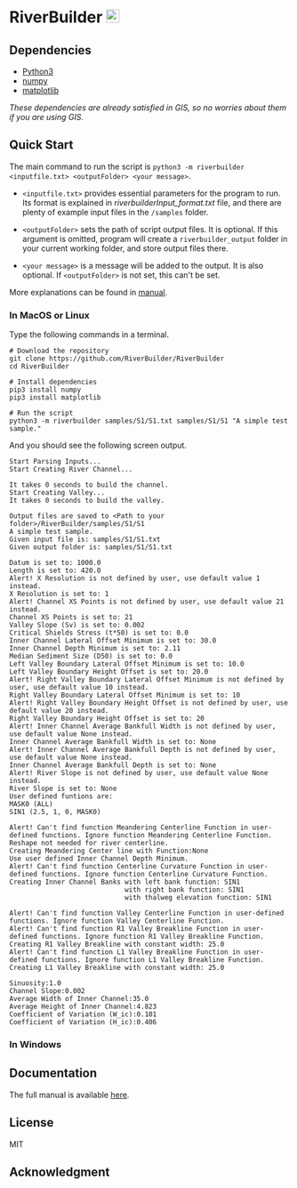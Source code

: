 # RiverBuilder <img src="https://github.com/RiverBuilder/RiverBuilder/blob/master/logo.png" width="24">

## Dependencies

* [Python3](https://www.python.org/downloads/)
* [numpy](https://numpy.org/devdocs/user/quickstart.html)
* [matplotlib](https://matplotlib.org)

*These dependencies are already satisfied in GIS, so no worries about them if you are using GIS.*

## Quick Start

The main command to run the script is `python3 -m riverbuilder <inputfile.txt> <outputFolder> <your message>`. 

* `<inputfile.txt>` provides essential parameters for the program to run. Its format is explained in *riverbuilderInput_format.txt* file, and there are plenty of example input files in the `/samples` folder.

* `<outputFolder>` sets the path of script output files. It is optional. If this argument is omitted, program will create a `riverbuilder_output` folder in your current working folder, and store output files there.

* `<your message>` is a message will be added to the output. It is also optional. If `<outputFolder>` is not set, this can't be set.

More explanations can be found in [manual](https://github.com/RiverBuilder/RiverBuilder/blob/master/RiverBuilder_User_Manual_1.0.0_FINAL.pdf).

### In MacOS or Linux

Type the following commands in a terminal.

```
# Download the repository
git clone https://github.com/RiverBuilder/RiverBuilder
cd RiverBuilder

# Install dependencies
pip3 install numpy
pip3 install matplotlib

# Run the script
python3 -m riverbuilder samples/S1/S1.txt samples/S1/S1 "A simple test sample."
```

And you should see the following screen output.

```
Start Parsing Inputs...
Start Creating River Channel...

It takes 0 seconds to build the channel.
Start Creating Valley...
It takes 0 seconds to build the valley.

Output files are saved to <Path to your folder>/RiverBuilder/samples/S1/S1
A simple test sample.
Given input file is: samples/S1/S1.txt
Given output folder is: samples/S1/S1.txt

Datum is set to: 1000.0
Length is set to: 420.0
Alert! X Resolution is not defined by user, use default value 1 instead.
X Resolution is set to: 1
Alert! Channel XS Points is not defined by user, use default value 21 instead.
Channel XS Points is set to: 21
Valley Slope (Sv) is set to: 0.002
Critical Shields Stress (t*50) is set to: 0.0
Inner Channel Lateral Offset Minimum is set to: 30.0
Inner Channel Depth Minimum is set to: 2.11
Median Sediment Size (D50) is set to: 0.0
Left Valley Boundary Lateral Offset Minimum is set to: 10.0
Left Valley Boundary Height Offset is set to: 20.0
Alert! Right Valley Boundary Lateral Offset Minimum is not defined by user, use default value 10 instead.
Right Valley Boundary Lateral Offset Minimum is set to: 10
Alert! Right Valley Boundary Height Offset is not defined by user, use default value 20 instead.
Right Valley Boundary Height Offset is set to: 20
Alert! Inner Channel Average Bankfull Width is not defined by user, use default value None instead.
Inner Channel Average Bankfull Width is set to: None
Alert! Inner Channel Average Bankfull Depth is not defined by user, use default value None instead.
Inner Channel Average Bankfull Depth is set to: None
Alert! River Slope is not defined by user, use default value None instead.
River Slope is set to: None
User defined funtions are:
MASK0 (ALL)
SIN1 (2.5, 1, 0, MASK0)

Alert! Can't find function Meandering Centerline Function in user-defined functions. Ignore function Meandering Centerline Function.
Reshape not needed for river centerline.
Creating Meandering Center line with Function:None
Use user defined Inner Channel Depth Minimum.
Alert! Can't find function Centerline Curvature Function in user-defined functions. Ignore function Centerline Curvature Function.
Creating Inner Channel Banks with left bank function: SIN1
                             with right bank function: SIN1
                             with thalweg elevation function: SIN1

Alert! Can't find function Valley Centerline Function in user-defined functions. Ignore function Valley Centerline Function.
Alert! Can't find function R1 Valley Breakline Function in user-defined functions. Ignore function R1 Valley Breakline Function.
Creating R1 Valley Breakline with constant width: 25.0
Alert! Can't find function L1 Valley Breakline Function in user-defined functions. Ignore function L1 Valley Breakline Function.
Creating L1 Valley Breakline with constant width: 25.0

Sinuosity:1.0
Channel Slope:0.002
Average Width of Inner Channel:35.0
Average Height of Inner Channel:4.823
Coefficient of Variation (W_ic):0.101
Coefficient of Variation (H_ic):0.406
```

### In Windows

## Documentation

The full manual is available [here](https://github.com/RiverBuilder/RiverBuilder/blob/master/RiverBuilder_User_Manual_1.0.0_FINAL.pdf).

## License

MIT

## Acknowledgment
